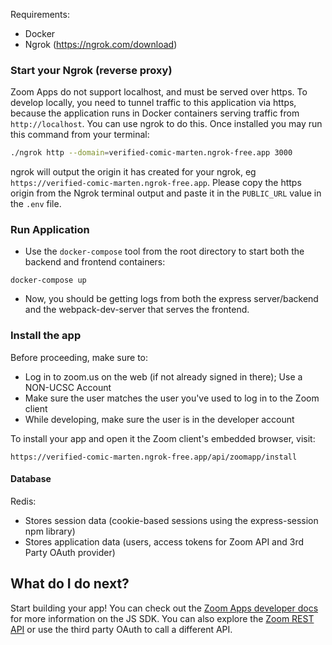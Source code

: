 Requirements:

- Docker
- Ngrok (https://ngrok.com/download)


### Start your Ngrok (reverse proxy)

Zoom Apps do not support localhost, and must be served over https.  To develop locally, you need to tunnel traffic to this application via https, because the application runs in Docker containers serving traffic from `http://localhost`. You can use ngrok to do this. Once installed you may run this command from your terminal:

```bash
./ngrok http --domain=verified-comic-marten.ngrok-free.app 3000
```

ngrok will output the origin it has created for your ngrok, eg `https://verified-comic-marten.ngrok-free.app`.
Please copy the https origin from the Ngrok terminal output and paste it in the `PUBLIC_URL` value in the `.env` file.

### Run Application

- Use the `docker-compose` tool from the root directory to start both the backend and frontend containers:

```
docker-compose up
```
  - Now, you should be getting logs from both the express server/backend and the webpack-dev-server that serves the frontend.

### Install the app

Before proceeding, make sure to:
  - Log in to zoom.us on the web (if not already signed in there); Use a NON-UCSC Account
  - Make sure the user matches the user you've used to log in to the Zoom client 
  - While developing, make sure the user is in the developer account

To install your app and open it the Zoom client's embedded browser, visit:

```
https://verified-comic-marten.ngrok-free.app/api/zoomapp/install
```

#### Database

Redis:
- Stores session data (cookie-based sessions using the express-session npm library)
- Stores application data (users, access tokens for Zoom API and 3rd Party OAuth provider)

## What do I do next?

Start building your app! You can check out the [Zoom Apps developer docs](https://marketplace.zoom.us/docs/beta-docs/zoom-apps/overview#overview-of-zoom-apps) for more information on the JS SDK. You can also explore the [Zoom REST API](https://devepmp.zoomdev.us/docs/api-reference/introduction) or use the third party OAuth to call a different API.
